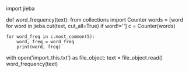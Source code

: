 import jieba

def word_frequency(text):
    from collections import Counter
    words = [word for word in jieba.cut(text, cut_all=True) if word!='']
    c = Counter(words)

    for word_freq in c.most_common(5):
        word, freq = word_freq
        print(word, freq)

with open('import_this.txt') as file_object:
    text = file_object.read()
    word_frequency(text)
